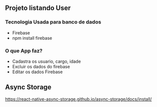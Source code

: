 ## Projeto listando User

### Tecnologia Usada para banco de dados 

- Firebase 
-  npm install firebase


### O que App faz? 

- Cadastra os usuario, cargo, idade
- Excluir os dados do firebase
- Editar os dados Firebase

## Async Storage

https://react-native-async-storage.github.io/async-storage/docs/install/